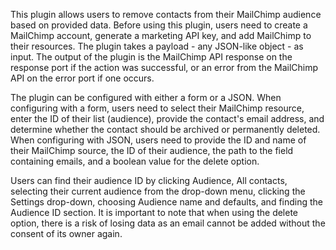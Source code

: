 This plugin allows users to remove contacts from their MailChimp audience based on provided data. Before using this plugin, users need to create a MailChimp account, generate a marketing API key, and add MailChimp to their resources. The plugin takes a payload - any JSON-like object - as input. The output of the plugin is the MailChimp API response on the response port if the action was successful, or an error from the MailChimp API on the error port if one occurs. 

The plugin can be configured with either a form or a JSON. When configuring with a form, users need to select their MailChimp resource, enter the ID of their list (audience), provide the contact's email address, and determine whether the contact should be archived or permanently deleted. When configuring with JSON, users need to provide the ID and name of their MailChimp source, the ID of their audience, the path to the field containing emails, and a boolean value for the delete option. 

Users can find their audience ID by clicking Audience, All contacts, selecting their current audience from the drop-down menu, clicking the Settings drop-down, choosing Audience name and defaults, and finding the Audience ID section. It is important to note that when using the delete option, there is a risk of losing data as an email cannot be added without the consent of its owner again.
